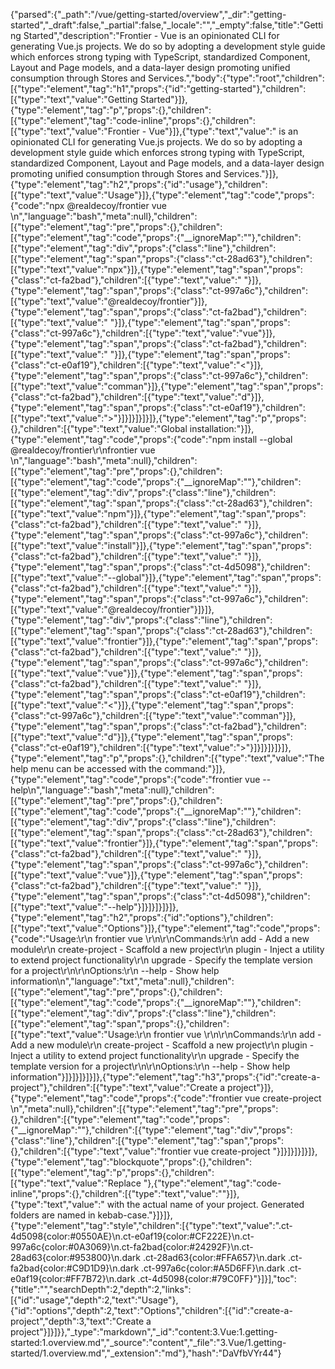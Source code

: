 {"parsed":{"_path":"/vue/getting-started/overview","_dir":"getting-started","_draft":false,"_partial":false,"_locale":"","_empty":false,"title":"Getting Started","description":"Frontier - Vue is an opinionated CLI for generating Vue.js projects. We do so by adopting a development style guide which enforces strong typing with TypeScript, standardized Component, Layout and Page models, and a data-layer design promoting unified consumption through Stores and Services.","body":{"type":"root","children":[{"type":"element","tag":"h1","props":{"id":"getting-started"},"children":[{"type":"text","value":"Getting Started"}]},{"type":"element","tag":"p","props":{},"children":[{"type":"element","tag":"code-inline","props":{},"children":[{"type":"text","value":"Frontier - Vue"}]},{"type":"text","value":" is an opinionated CLI for generating Vue.js projects. We do so by adopting a development style guide which enforces strong typing with TypeScript, standardized Component, Layout and Page models, and a data-layer design promoting unified consumption through Stores and Services."}]},{"type":"element","tag":"h2","props":{"id":"usage"},"children":[{"type":"text","value":"Usage"}]},{"type":"element","tag":"code","props":{"code":"npx @realdecoy/frontier vue <command>\n","language":"bash","meta":null},"children":[{"type":"element","tag":"pre","props":{},"children":[{"type":"element","tag":"code","props":{"__ignoreMap":""},"children":[{"type":"element","tag":"div","props":{"class":"line"},"children":[{"type":"element","tag":"span","props":{"class":"ct-28ad63"},"children":[{"type":"text","value":"npx"}]},{"type":"element","tag":"span","props":{"class":"ct-fa2bad"},"children":[{"type":"text","value":" "}]},{"type":"element","tag":"span","props":{"class":"ct-997a6c"},"children":[{"type":"text","value":"@realdecoy/frontier"}]},{"type":"element","tag":"span","props":{"class":"ct-fa2bad"},"children":[{"type":"text","value":" "}]},{"type":"element","tag":"span","props":{"class":"ct-997a6c"},"children":[{"type":"text","value":"vue"}]},{"type":"element","tag":"span","props":{"class":"ct-fa2bad"},"children":[{"type":"text","value":" "}]},{"type":"element","tag":"span","props":{"class":"ct-e0af19"},"children":[{"type":"text","value":"<"}]},{"type":"element","tag":"span","props":{"class":"ct-997a6c"},"children":[{"type":"text","value":"comman"}]},{"type":"element","tag":"span","props":{"class":"ct-fa2bad"},"children":[{"type":"text","value":"d"}]},{"type":"element","tag":"span","props":{"class":"ct-e0af19"},"children":[{"type":"text","value":">"}]}]}]}]}]},{"type":"element","tag":"p","props":{},"children":[{"type":"text","value":"Global installation:"}]},{"type":"element","tag":"code","props":{"code":"npm install --global @realdecoy/frontier\r\nfrontier vue <command>\n","language":"bash","meta":null},"children":[{"type":"element","tag":"pre","props":{},"children":[{"type":"element","tag":"code","props":{"__ignoreMap":""},"children":[{"type":"element","tag":"div","props":{"class":"line"},"children":[{"type":"element","tag":"span","props":{"class":"ct-28ad63"},"children":[{"type":"text","value":"npm"}]},{"type":"element","tag":"span","props":{"class":"ct-fa2bad"},"children":[{"type":"text","value":" "}]},{"type":"element","tag":"span","props":{"class":"ct-997a6c"},"children":[{"type":"text","value":"install"}]},{"type":"element","tag":"span","props":{"class":"ct-fa2bad"},"children":[{"type":"text","value":" "}]},{"type":"element","tag":"span","props":{"class":"ct-4d5098"},"children":[{"type":"text","value":"--global"}]},{"type":"element","tag":"span","props":{"class":"ct-fa2bad"},"children":[{"type":"text","value":" "}]},{"type":"element","tag":"span","props":{"class":"ct-997a6c"},"children":[{"type":"text","value":"@realdecoy/frontier"}]}]},{"type":"element","tag":"div","props":{"class":"line"},"children":[{"type":"element","tag":"span","props":{"class":"ct-28ad63"},"children":[{"type":"text","value":"frontier"}]},{"type":"element","tag":"span","props":{"class":"ct-fa2bad"},"children":[{"type":"text","value":" "}]},{"type":"element","tag":"span","props":{"class":"ct-997a6c"},"children":[{"type":"text","value":"vue"}]},{"type":"element","tag":"span","props":{"class":"ct-fa2bad"},"children":[{"type":"text","value":" "}]},{"type":"element","tag":"span","props":{"class":"ct-e0af19"},"children":[{"type":"text","value":"<"}]},{"type":"element","tag":"span","props":{"class":"ct-997a6c"},"children":[{"type":"text","value":"comman"}]},{"type":"element","tag":"span","props":{"class":"ct-fa2bad"},"children":[{"type":"text","value":"d"}]},{"type":"element","tag":"span","props":{"class":"ct-e0af19"},"children":[{"type":"text","value":">"}]}]}]}]}]},{"type":"element","tag":"p","props":{},"children":[{"type":"text","value":"The help menu can be accessed with the command:"}]},{"type":"element","tag":"code","props":{"code":"frontier vue --help\n","language":"bash","meta":null},"children":[{"type":"element","tag":"pre","props":{},"children":[{"type":"element","tag":"code","props":{"__ignoreMap":""},"children":[{"type":"element","tag":"div","props":{"class":"line"},"children":[{"type":"element","tag":"span","props":{"class":"ct-28ad63"},"children":[{"type":"text","value":"frontier"}]},{"type":"element","tag":"span","props":{"class":"ct-fa2bad"},"children":[{"type":"text","value":" "}]},{"type":"element","tag":"span","props":{"class":"ct-997a6c"},"children":[{"type":"text","value":"vue"}]},{"type":"element","tag":"span","props":{"class":"ct-fa2bad"},"children":[{"type":"text","value":" "}]},{"type":"element","tag":"span","props":{"class":"ct-4d5098"},"children":[{"type":"text","value":"--help"}]}]}]}]}]},{"type":"element","tag":"h2","props":{"id":"options"},"children":[{"type":"text","value":"Options"}]},{"type":"element","tag":"code","props":{"code":"Usage:\r\n  frontier vue <command>\r\n\r\nCommands:\r\n    add              -  Add a new module\r\n    create-project   -  Scaffold a new project\r\n    plugin           -  Inject a utility to extend project functionality\r\n    upgrade          -  Specify the template version for a project\r\n\r\nOptions:\r\n    --help           -  Show help information\n","language":"txt","meta":null},"children":[{"type":"element","tag":"pre","props":{},"children":[{"type":"element","tag":"code","props":{"__ignoreMap":""},"children":[{"type":"element","tag":"div","props":{"class":"line"},"children":[{"type":"element","tag":"span","props":{},"children":[{"type":"text","value":"Usage:\r\n  frontier vue <command>\r\n\r\nCommands:\r\n    add              -  Add a new module\r\n    create-project   -  Scaffold a new project\r\n    plugin           -  Inject a utility to extend project functionality\r\n    upgrade          -  Specify the template version for a project\r\n\r\nOptions:\r\n    --help           -  Show help information"}]}]}]}]}]},{"type":"element","tag":"h3","props":{"id":"create-a-project"},"children":[{"type":"text","value":"Create a project"}]},{"type":"element","tag":"code","props":{"code":"frontier vue create-project <project-name>\n","meta":null},"children":[{"type":"element","tag":"pre","props":{},"children":[{"type":"element","tag":"code","props":{"__ignoreMap":""},"children":[{"type":"element","tag":"div","props":{"class":"line"},"children":[{"type":"element","tag":"span","props":{},"children":[{"type":"text","value":"frontier vue create-project <project-name>"}]}]}]}]}]},{"type":"element","tag":"blockquote","props":{},"children":[{"type":"element","tag":"p","props":{},"children":[{"type":"text","value":"Replace "},{"type":"element","tag":"code-inline","props":{},"children":[{"type":"text","value":"<project-name>"}]},{"type":"text","value":" with the actual name of your project. Generated folders are named in kebab-case."}]}]},{"type":"element","tag":"style","children":[{"type":"text","value":".ct-4d5098{color:#0550AE}\n.ct-e0af19{color:#CF222E}\n.ct-997a6c{color:#0A3069}\n.ct-fa2bad{color:#24292F}\n.ct-28ad63{color:#953800}\n.dark .ct-28ad63{color:#FFA657}\n.dark .ct-fa2bad{color:#C9D1D9}\n.dark .ct-997a6c{color:#A5D6FF}\n.dark .ct-e0af19{color:#FF7B72}\n.dark .ct-4d5098{color:#79C0FF}"}]}],"toc":{"title":"","searchDepth":2,"depth":2,"links":[{"id":"usage","depth":2,"text":"Usage"},{"id":"options","depth":2,"text":"Options","children":[{"id":"create-a-project","depth":3,"text":"Create a project"}]}]}},"_type":"markdown","_id":"content:3.Vue:1.getting-started:1.overview.md","_source":"content","_file":"3.Vue/1.getting-started/1.overview.md","_extension":"md"},"hash":"DaVfbVYr44"}